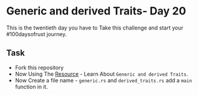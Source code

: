 # Generic and derived Traits- Day 20

This is the twentieth day you have to Take this challenge and start your #100daysofrust journey.

## Task

- Fork this repository
- Now Using The [Resource](https://doc.rust-lang.org/book/ch10-02-traits.html) - Learn About `Generic and derived Traits`.
- Now Create a file name - `generic.rs` and `derived_traits.rs` add a `main` function in it.

